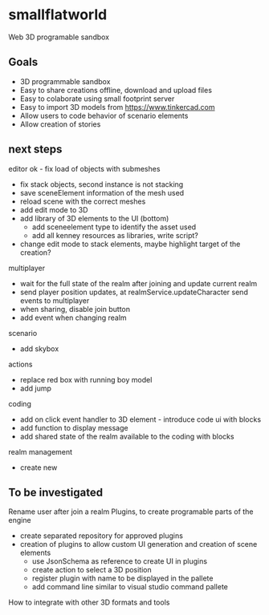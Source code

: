 # smallflatworld
Web 3D programable sandbox

## Goals
- 3D programmable sandbox 
- Easy to share creations offline, download and upload files
- Easy to colaborate using small footprint server
- Easy to import 3D models from https://www.tinkercad.com
- Allow users to code behavior of scenario elements
- Allow creation of stories 

## next steps 

editor
ok - fix load of objects with submeshes
- fix stack objects, second instance is not stacking
- save sceneElement information of the mesh used
- reload scene with the correct meshes 
- add edit mode to 3D
- add library of 3D elements to the UI (bottom)
    - add sceneelement type to identify the asset used
    - add all kenney resources as libraries, write script?
- change edit mode to stack elements, maybe highlight target of the creation?

multiplayer
- wait for the full state of the realm after joining and update current realm
- send player position updates, at realmService.updateCharacter send events to multiplayer
- when sharing, disable join button
- add event when changing realm

scenario
- add skybox

actions
- replace red box with running boy model
- add jump

coding
- add on click event handler to 3D element - introduce code ui with blocks
- add function to display message 
- add shared state of the realm available to the coding with blocks

realm management
- create new 

## To be investigated

Rename user after join a realm
Plugins, to create programable parts of the engine
- create separated repository for approved plugins
- creation of plugins to allow custom UI generation and creation of scene elements
    - use JsonSchema as reference to create UI in plugins
    - create action to select a 3D position
    - register plugin with name to be displayed in the pallete
    - add command line similar to visual studio command pallete

How to integrate with other 3D formats and tools